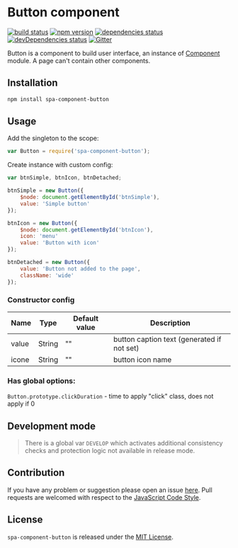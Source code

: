 Button component
================

[![build status](https://img.shields.io/travis/spasdk/component-button.svg?style=flat-square)](https://travis-ci.org/spasdk/component-button)
[![npm version](https://img.shields.io/npm/v/spa-component-button.svg?style=flat-square)](https://www.npmjs.com/package/spa-component-button)
[![dependencies status](https://img.shields.io/david/spasdk/component-button.svg?style=flat-square)](https://david-dm.org/spasdk/component-button)
[![devDependencies status](https://img.shields.io/david/dev/spasdk/component-button.svg?style=flat-square)](https://david-dm.org/spasdk/component-button?type=dev)
[![Gitter](https://img.shields.io/badge/gitter-join%20chat-blue.svg?style=flat-square)](https://gitter.im/DarkPark/spasdk)


Button is a component to build user interface, an instance of [Component](https://github.com/spasdk/component) module.
A page can't contain other components.


## Installation ##

```bash
npm install spa-component-button
```


## Usage ##

Add the singleton to the scope:

```js
var Button = require('spa-component-button');
```
Create instance with custom config:

```js
var btnSimple, btnIcon, btnDetached;

btnSimple = new Button({
    $node: document.getElementById('btnSimple'),
    value: 'Simple button'
});

btnIcon = new Button({
    $node: document.getElementById('btnIcon'),
    icon: 'menu'
    value: 'Button with icon'
});

btnDetached = new Button({
    value: 'Button not added to the page',
    className: 'wide'
});
```

### Constructor config ###

Name | Type | Default value | Description
----- | ----- | ------------- | -------------
value | String | "" | button caption text (generated if not set)
icone | String | "" | button icon name

### Has global options: ###

`Button.prototype.clickDuration` - time to apply "click" class, does not apply if 0

## Development mode ##

> There is a global var `DEVELOP` which activates additional consistency checks and protection logic not available in release mode.


## Contribution ##

If you have any problem or suggestion please open an issue [here](https://github.com/spasdk/component-button/issues).
Pull requests are welcomed with respect to the [JavaScript Code Style](https://github.com/DarkPark/jscs).


## License ##

`spa-component-button` is released under the [MIT License](license.md).
